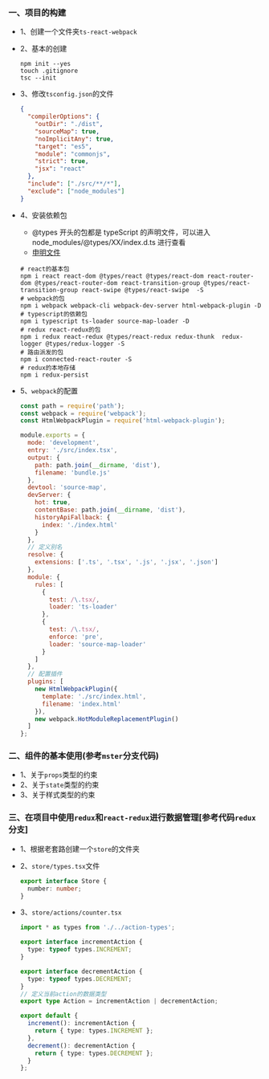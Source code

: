 ### 一、项目的构建

- 1、创建一个文件夹`ts-react-webpack`

* 2、基本的创建

  ```shell
  npm init --yes
  touch .gitignore
  tsc --init
  ```

* 3、修改`tsconfig.json`的文件

  ```json
  {
    "compilerOptions": {
      "outDir": "./dist",
      "sourceMap": true,
      "noImplicitAny": true,
      "target": "es5",
      "module": "commonjs",
      "strict": true,
      "jsx": "react"
    },
    "include": ["./src/**/*"],
    "exclude": ["node_modules"]
  }
  ```

- 4、安装依赖包

  - @types 开头的包都是 typeScript 的声明文件，可以进入 node_modules/@types/XX/index.d.ts 进行查看
  - [申明文件](https://github.com/DefinitelyTyped/DefinitelyTyped)

  ```shell
  # react的基本包
  npm i react react-dom @types/react @types/react-dom react-router-dom @types/react-router-dom react-transition-group @types/react-transition-group react-swipe @types/react-swipe  -S
  # webpack的包
  npm i webpack webpack-cli webpack-dev-server html-webpack-plugin -D
  # typescript的依赖包
  npm i typescript ts-loader source-map-loader -D
  # redux react-redux的包
  npm i redux react-redux @types/react-redux redux-thunk  redux-logger @types/redux-logger -S
  # 路由派发的包
  npm i connected-react-router -S
  # redux的本地存储
  npm i redux-persist
  ```

* 5、`webpack`的配置

  ```js
  const path = require('path');
  const webpack = require('webpack');
  const HtmlWebpackPlugin = require('html-webpack-plugin');

  module.exports = {
    mode: 'development',
    entry: './src/index.tsx',
    output: {
      path: path.join(__dirname, 'dist'),
      filename: 'bundle.js'
    },
    devtool: 'source-map',
    devServer: {
      hot: true,
      contentBase: path.join(__dirname, 'dist'),
      historyApiFallback: {
        index: './index.html'
      }
    },
    // 定义别名
    resolve: {
      extensions: ['.ts', '.tsx', '.js', '.jsx', '.json']
    },
    module: {
      rules: [
        {
          test: /\.tsx/,
          loader: 'ts-loader'
        },
        {
          test: /\.tsx/,
          enforce: 'pre',
          loader: 'source-map-loader'
        }
      ]
    },
    // 配置插件
    plugins: [
      new HtmlWebpackPlugin({
        template: './src/index.html',
        filename: 'index.html'
      }),
      new webpack.HotModuleReplacementPlugin()
    ]
  };
  ```

### 二、组件的基本使用(参考`mster`分支代码)

- 1、关于`props`类型的约束
- 2、关于`state`类型的约束
- 3、关于样式类型的约束

### 三、在项目中使用`redux`和`react-redux`进行数据管理[参考代码`redux`分支]

- 1、根据老套路创建一个`store`的文件夹

* 2、`store/types.tsx`文件

  ```typescript
  export interface Store {
    number: number;
  }
  ```

* 3、`store/actions/counter.tsx`

  ```typescript
  import * as types from './../action-types';

  export interface incrementAction {
    type: typeof types.INCREMENT;
  }

  export interface decrementAction {
    type: typeof types.DECREMENT;
  }
  // 定义当前action的数据类型
  export type Action = incrementAction | decrementAction;

  export default {
    increment(): incrementAction {
      return { type: types.INCREMENT };
    },
    decrement(): decrementAction {
      return { type: types.DECREMENT };
    }
  };
  ```
